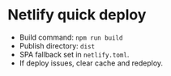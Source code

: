 # Netlify quick deploy
- Build command: `npm run build`
- Publish directory: `dist`
- SPA fallback set in `netlify.toml`.
- If deploy issues, clear cache and redeploy.
